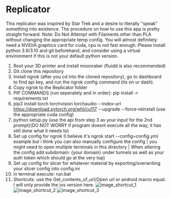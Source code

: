 # Replicator
This replicator was inspired by Star Trek and a desire to literally "speak" something into existence. The procedure on how to use this app is pretty straight forward. Note: Do Not Attempt with Filaments other than PLA without changing the appropriate temp config. You will almost definitely need a NVIDIA graphics card for cuda, cpu is not fast enough. Please install python 3.9/3.10 and git beforehand, and consider using a virtual environment if this is not your default python version.
1. Root your 3D printer and install moonraker (fluidd is also recommended)
2. Git clone this repository
3. Install ngrok (after you cd into the cloned repository), go to dashboard to find api key, and run the ngrok config command (its on ur dash).
4. Copy ngrok to the Replicator folder
5. PIP COMMANDS (run seperately and in order): pip install -r requirements.txt
6. pip3 install torch torchvision torchaudio --index-url https://download.pytorch.org/whl/cu117 --upgrade --force-reinstall (use the appropriate cuda config)
7. python setup.py (use the api from step 3 as your input for the 2nd prompt)(DO NOT WORRY if program doesnt execute all the way, it has still done what it needs to)
8. Set up config for ngrok (I believe it's ngrok start --config=config.yml example but i think you can also manually configure the config | you might need to open multiple terminals in this directory | When altering the config add subdomain: {your domain} under tunnels as well as your auth token which should go at the very top)
9. Set up config for slicer for whatever material by exporting/overwriting your slicer config into config.ini
10. in terminal execute: run.bat
11. Shortcuts: use the Get_contents_of_url/Open url or android macro equal. I will only provide the ios version here.
![image_shortcut_1](https://github.com/user-attachments/assets/c32d0c29-251c-4c04-95f1-1543514d6ea6)
![image_shortcut_2](https://github.com/user-attachments/assets/196af37f-f867-4e2e-a896-56ec7d034796)
![image_shortcut_3](https://github.com/user-attachments/assets/7a0cd613-c1ec-403c-9e41-8bd48687fe28)


